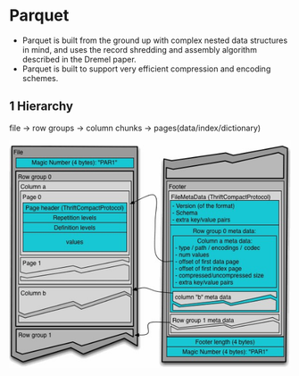 # Parquet

- Parquet is built from the ground up with complex nested data structures in mind, and uses the record shredding and assembly algorithm described in the Dremel paper. 
- Parquet is built to support very efficient compression and encoding schemes. 

## 1 Hierarchy

file -> row groups -> column chunks -> pages(data/index/dictionary)

![parquet](https://github.com/barneywill/bigdata_demo/blob/main/imgs/parquet.jpg)
